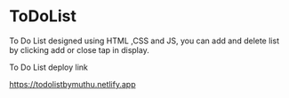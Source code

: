 # ToDoList
To Do List designed using HTML ,CSS and JS, you can add and delete list by clicking add or close tap in display. 

To Do List deploy link 

https://todolistbymuthu.netlify.app
